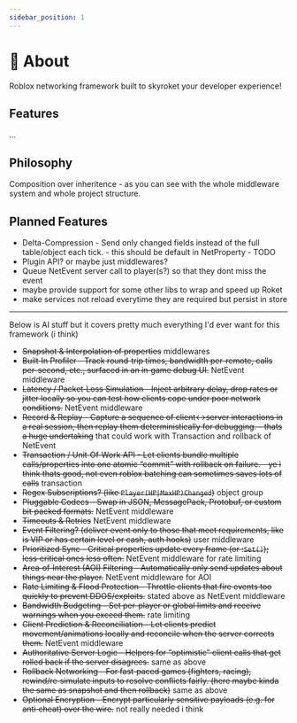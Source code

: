 ```yaml
---
sidebar_position: 1
---
```


# 📖 About

Roblox networking framework built to skyroket your developer experience!

## Features

...

## Philosophy

Composition over inheritence - as you can see with the whole middleware system and whole project structure.

## Planned Features

- Delta-Compression - Send only changed fields instead of the full table/object each tick. - this should be default in NetProperty - TODO
- Plugin API? or maybe just middlewares?
- Queue NetEvent server call to player(s?) so that they dont miss the event
- maybe provide support for some other libs to wrap and speed up Roket
- make services not reload everytime they are required but persist in store

---

Below is AI stuff but it covers pretty much everything I'd ever want for this framework (i think)

- ~~Snapshot & Interpolation of properties~~ middlewares
- ~~Built‑In Profiler - Track round‑trip times, bandwidth per-remote, calls per-second, etc., surfaced in an in‑game debug UI.~~ NetEvent middleware
- ~~Latency / Packet‑Loss Simulation - Inject arbitrary delay, drop rates or jitter locally so you can test how clients cope under poor network conditions.~~ NetEvent middleware
- ~~Record & Replay - Capture a sequence of client↔server interactions in a real session, then replay them deterministically for debugging. - thats a huge undertaking~~ that could work with Transaction and rollback of NetEvent
- ~~Transaction / Unit‑Of‑Work API - Let clients bundle multiple calls/properties into one atomic “commit” with rollback on failure. - ye i think thats good, not even roblox batching can sometimes saves lots of calls~~ transaction
- ~~Regex Subscriptions? (like `Player(HP|MaxHP)Changed`)~~ object group
- ~~Pluggable Codecs - Swap in JSON, MessagePack, Protobuf, or custom bit‑packed formats.~~ NetEvent middleware
- ~~Timeouts & Retries~~ NetEvent middleware
- ~~Event Filtering? (deliver event only to those that meet requirements, like is VIP or has certain level or cash, auth hooks)~~ user middleware
- ~~Prioritized Sync - Critical properties update every frame (or :`Set()`); less‑critical ones less often.~~ NetEvent middleware for rate limiting
- ~~Area‑of‑Interest (AOI) Filtering - Automatically only send updates about things near the player.~~ NetEvent middleware for AOI
- ~~Rate Limiting & Flood Protection - Throttle clients that fire events too quickly to prevent DDOS/exploits.~~ stated above as NetEvent middleware
- ~~Bandwidth Budgeting - Set per-player or global limits and receive warnings when you exceed them.~~ rate limiting
- ~~Client Prediction & Reconciliation - Let clients predict movement/animations locally and reconcile when the server corrects them.~~ NetEvent middleware
- ~~Authoritative Server Logic - Helpers for “optimistic” client calls that get rolled back if the server disagrees.~~ same as above
- ~~Rollback Networking - For fast‑paced games (fighters, racing), rewind/re‑simulate inputs to resolve conflicts fairly. (here maybe kinda the same as snapshot and then rollback)~~ same as above
- ~~Optional Encryption - Encrypt particularly sensitive payloads (e.g. for anti‑cheat) over the wire.~~ not really needed i think

